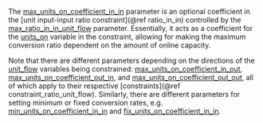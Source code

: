 The [max\_units\_on\_coefficient\_in\_in](@ref) parameter is an optional coefficient in the
[unit input-input ratio constraint](@ref ratio_in_in) controlled by the [max\_ratio\_in\_in\_unit\_flow](@ref) parameter.
Essentially, it acts as a coefficient for the [units\_on](@ref) variable in the constraint,
allowing for making the maximum conversion ratio dependent on the amount of online capacity.

Note that there are different parameters depending on the directions of the [unit\_flow](@ref) variables
being constrained: [max\_units\_on\_coefficient\_in\_out](@ref), [max\_units\_on\_coefficient\_out\_in](@ref), and
[max\_units\_on\_coefficient\_out\_out](@ref), all of which apply to their respective [constraints](@ref constraint_ratio_unit_flow).
Similarly, there are different parameters for setting minimum or fixed conversion rates, e.g. 
[min\_units\_on\_coefficient\_in\_in](@ref) and [fix\_units\_on\_coefficient\_in\_in](@ref).